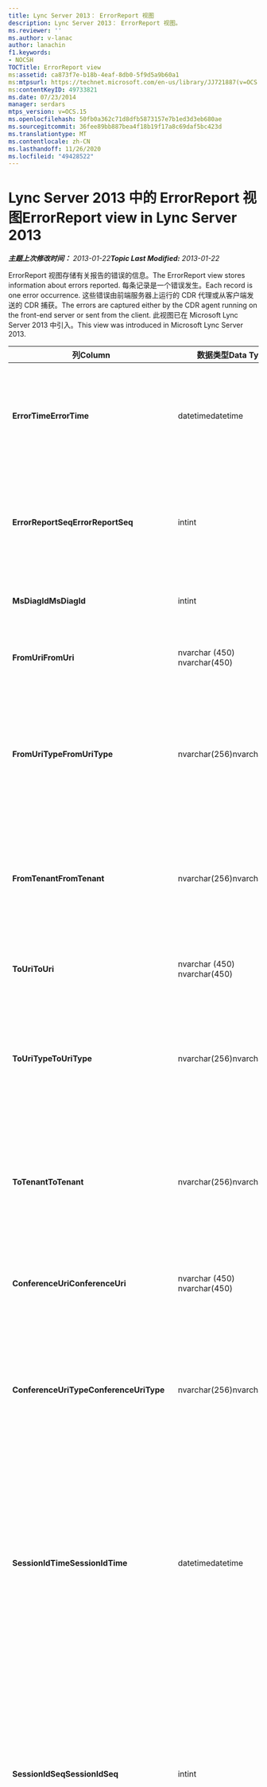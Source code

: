 ```yaml
---
title: Lync Server 2013： ErrorReport 视图
description: Lync Server 2013： ErrorReport 视图。
ms.reviewer: ''
ms.author: v-lanac
author: lanachin
f1.keywords:
- NOCSH
TOCTitle: ErrorReport view
ms:assetid: ca873f7e-b18b-4eaf-8db0-5f9d5a9b60a1
ms:mtpsurl: https://technet.microsoft.com/en-us/library/JJ721887(v=OCS.15)
ms:contentKeyID: 49733821
ms.date: 07/23/2014
manager: serdars
mtps_version: v=OCS.15
ms.openlocfilehash: 50fb0a362c71d8dfb5873157e7b1ed3d3eb680ae
ms.sourcegitcommit: 36fee89bb887bea4f18b19f17a8c69daf5bc423d
ms.translationtype: MT
ms.contentlocale: zh-CN
ms.lasthandoff: 11/26/2020
ms.locfileid: "49428522"
---
```

# <a name="errorreport-view-in-lync-server-2013"></a><span data-ttu-id="13e4f-103">Lync Server 2013 中的 ErrorReport 视图</span><span class="sxs-lookup"><span data-stu-id="13e4f-103">ErrorReport view in Lync Server 2013</span></span>

<div data-xmlns="http://www.w3.org/1999/xhtml">

<div class="topic" data-xmlns="http://www.w3.org/1999/xhtml" data-msxsl="urn:schemas-microsoft-com:xslt" data-cs="https://msdn.microsoft.com/">

<div data-asp="https://msdn2.microsoft.com/asp">



</div>

<div id="mainSection">

<div id="mainBody"><span data-ttu-id="13e4f-104">

<span> </span></span><span class="sxs-lookup"><span data-stu-id="13e4f-104">

<span> </span></span></span>

<span data-ttu-id="13e4f-105">_**主题上次修改时间：** 2013-01-22_</span><span class="sxs-lookup"><span data-stu-id="13e4f-105">_**Topic Last Modified:** 2013-01-22_</span></span>

<span data-ttu-id="13e4f-106">ErrorReport 视图存储有关报告的错误的信息。</span><span class="sxs-lookup"><span data-stu-id="13e4f-106">The ErrorReport view stores information about errors reported.</span></span> <span data-ttu-id="13e4f-107">每条记录是一个错误发生。</span><span class="sxs-lookup"><span data-stu-id="13e4f-107">Each record is one error occurrence.</span></span> <span data-ttu-id="13e4f-108">这些错误由前端服务器上运行的 CDR 代理或从客户端发送的 CDR 捕获。</span><span class="sxs-lookup"><span data-stu-id="13e4f-108">The errors are captured either by the CDR agent running on the front-end server or sent from the client.</span></span> <span data-ttu-id="13e4f-109">此视图已在 Microsoft Lync Server 2013 中引入。</span><span class="sxs-lookup"><span data-stu-id="13e4f-109">This view was introduced in Microsoft Lync Server 2013.</span></span>


<table>
<colgroup>
<col style="width: 33%" />
<col style="width: 33%" />
<col style="width: 33%" />
</colgroup>
<thead>
<tr class="header">
<th><span data-ttu-id="13e4f-110">列</span><span class="sxs-lookup"><span data-stu-id="13e4f-110">Column</span></span></th>
<th><span data-ttu-id="13e4f-111">数据类型</span><span class="sxs-lookup"><span data-stu-id="13e4f-111">Data Type</span></span></th>
<th><span data-ttu-id="13e4f-112">详细信息</span><span class="sxs-lookup"><span data-stu-id="13e4f-112">Details</span></span></th>
</tr>
</thead>
<tbody>
<tr class="odd">
<td><p><span data-ttu-id="13e4f-113"><strong>ErrorTime</strong></span><span class="sxs-lookup"><span data-stu-id="13e4f-113"><strong>ErrorTime</strong></span></span></p></td>
<td><p><span data-ttu-id="13e4f-114">datetime</span><span class="sxs-lookup"><span data-stu-id="13e4f-114">datetime</span></span></p></td>
<td><p><span data-ttu-id="13e4f-115">出现错误的时间。</span><span class="sxs-lookup"><span data-stu-id="13e4f-115">Time of error occurred.</span></span> <span data-ttu-id="13e4f-116">与 ErrorReportSeq 结合使用以唯一标识错误。</span><span class="sxs-lookup"><span data-stu-id="13e4f-116">Used in conjunction with ErrorReportSeq to uniquely identify an error.</span></span></p></td>
</tr>
<tr class="even">
<td><p><span data-ttu-id="13e4f-117"><strong>ErrorReportSeq</strong></span><span class="sxs-lookup"><span data-stu-id="13e4f-117"><strong>ErrorReportSeq</strong></span></span></p></td>
<td><p><span data-ttu-id="13e4f-118">int</span><span class="sxs-lookup"><span data-stu-id="13e4f-118">int</span></span></p></td>
<td><p><span data-ttu-id="13e4f-119">标识错误的 ID 号。</span><span class="sxs-lookup"><span data-stu-id="13e4f-119">ID number to identify the error.</span></span> <span data-ttu-id="13e4f-120">与 ErrorTime 结合使用以唯一标识错误。</span><span class="sxs-lookup"><span data-stu-id="13e4f-120">Used in conjunction with ErrorTime to uniquely identify an error.</span></span></p></td>
</tr>
<tr class="odd">
<td><p><span data-ttu-id="13e4f-121"><strong>MsDiagId</strong></span><span class="sxs-lookup"><span data-stu-id="13e4f-121"><strong>MsDiagId</strong></span></span></p></td>
<td><p><span data-ttu-id="13e4f-122">int</span><span class="sxs-lookup"><span data-stu-id="13e4f-122">int</span></span></p></td>
<td><p><span data-ttu-id="13e4f-123">错误报告的诊断 ID。</span><span class="sxs-lookup"><span data-stu-id="13e4f-123">Diagnostic ID for the error report.</span></span></p></td>
</tr>
<tr class="even">
<td><p><span data-ttu-id="13e4f-124"><strong>FromUri</strong></span><span class="sxs-lookup"><span data-stu-id="13e4f-124"><strong>FromUri</strong></span></span></p></td>
<td><p><span data-ttu-id="13e4f-125">nvarchar (450) </span><span class="sxs-lookup"><span data-stu-id="13e4f-125">nvarchar(450)</span></span></p></td>
<td><p><span data-ttu-id="13e4f-126">发出错误的用户的 URI。</span><span class="sxs-lookup"><span data-stu-id="13e4f-126">URI of the user who originated the error.</span></span></p></td>
</tr>
<tr class="odd">
<td><p><span data-ttu-id="13e4f-127"><strong>FromUriType</strong></span><span class="sxs-lookup"><span data-stu-id="13e4f-127"><strong>FromUriType</strong></span></span></p></td>
<td><p><span data-ttu-id="13e4f-128">nvarchar(256)</span><span class="sxs-lookup"><span data-stu-id="13e4f-128">nvarchar(256)</span></span></p></td>
<td><p><span data-ttu-id="13e4f-129">发出错误的用户的 URI 类型。</span><span class="sxs-lookup"><span data-stu-id="13e4f-129">Type of URI of the user who originated the error.</span></span> <span data-ttu-id="13e4f-130">有关详细信息，请参阅 <a href="lync-server-2013-uritypes-table.md">Lync Server 2013 中的 UriTypes 表</a> 。</span><span class="sxs-lookup"><span data-stu-id="13e4f-130">See the <a href="lync-server-2013-uritypes-table.md">UriTypes table in Lync Server 2013</a> for more information.</span></span></p></td>
</tr>
<tr class="even">
<td><p><span data-ttu-id="13e4f-131"><strong>FromTenant</strong></span><span class="sxs-lookup"><span data-stu-id="13e4f-131"><strong>FromTenant</strong></span></span></p></td>
<td><p><span data-ttu-id="13e4f-132">nvarchar(256)</span><span class="sxs-lookup"><span data-stu-id="13e4f-132">nvarchar(256)</span></span></p></td>
<td><p><span data-ttu-id="13e4f-133">发出错误的用户的租户。</span><span class="sxs-lookup"><span data-stu-id="13e4f-133">Tenant of the user who originated the error.</span></span> <span data-ttu-id="13e4f-134">有关详细信息，请参阅 <a href="lync-server-2013-tenants-table.md">Lync Server 2013 中的租户表</a> 。</span><span class="sxs-lookup"><span data-stu-id="13e4f-134">See the <a href="lync-server-2013-tenants-table.md">Tenants table in Lync Server 2013</a> for more information.</span></span></p></td>
</tr>
<tr class="odd">
<td><p><span data-ttu-id="13e4f-135"><strong>ToUri</strong></span><span class="sxs-lookup"><span data-stu-id="13e4f-135"><strong>ToUri</strong></span></span></p></td>
<td><p><span data-ttu-id="13e4f-136">nvarchar (450) </span><span class="sxs-lookup"><span data-stu-id="13e4f-136">nvarchar(450)</span></span></p></td>
<td><p><span data-ttu-id="13e4f-137">错误报告目标用户的 URI。</span><span class="sxs-lookup"><span data-stu-id="13e4f-137">URI of the user who was the target of the error report.</span></span></p></td>
</tr>
<tr class="even">
<td><p><span data-ttu-id="13e4f-138"><strong>ToUriType</strong></span><span class="sxs-lookup"><span data-stu-id="13e4f-138"><strong>ToUriType</strong></span></span></p></td>
<td><p><span data-ttu-id="13e4f-139">nvarchar(256)</span><span class="sxs-lookup"><span data-stu-id="13e4f-139">nvarchar(256)</span></span></p></td>
<td><p><span data-ttu-id="13e4f-140">错误报告目标用户的 URI 的类型。</span><span class="sxs-lookup"><span data-stu-id="13e4f-140">Type of URI of the user who target of the error report.</span></span> <span data-ttu-id="13e4f-141">有关详细信息，请参阅 UriTypes 表。</span><span class="sxs-lookup"><span data-stu-id="13e4f-141">See the UriTypes Table for more information.</span></span></p></td>
</tr>
<tr class="odd">
<td><p><span data-ttu-id="13e4f-142"><strong>ToTenant</strong></span><span class="sxs-lookup"><span data-stu-id="13e4f-142"><strong>ToTenant</strong></span></span></p></td>
<td><p><span data-ttu-id="13e4f-143">nvarchar(256)</span><span class="sxs-lookup"><span data-stu-id="13e4f-143">nvarchar(256)</span></span></p></td>
<td><p><span data-ttu-id="13e4f-144">错误报告面向的用户的租户。</span><span class="sxs-lookup"><span data-stu-id="13e4f-144">Tenant of the user who target of the error report.</span></span> <span data-ttu-id="13e4f-145">有关详细信息，请参阅 <a href="lync-server-2013-tenants-table.md">Lync Server 2013 中的租户表</a> 。</span><span class="sxs-lookup"><span data-stu-id="13e4f-145">See the <a href="lync-server-2013-tenants-table.md">Tenants table in Lync Server 2013</a> for more information.</span></span></p></td>
</tr>
<tr class="even">
<td><p><span data-ttu-id="13e4f-146"><strong>ConferenceUri</strong></span><span class="sxs-lookup"><span data-stu-id="13e4f-146"><strong>ConferenceUri</strong></span></span></p></td>
<td><p><span data-ttu-id="13e4f-147">nvarchar (450) </span><span class="sxs-lookup"><span data-stu-id="13e4f-147">nvarchar(450)</span></span></p></td>
<td><p><span data-ttu-id="13e4f-148">错误报告目标的会议的 URI。</span><span class="sxs-lookup"><span data-stu-id="13e4f-148">URI of the conference that was the target of the error report.</span></span></p></td>
</tr>
<tr class="odd">
<td><p><span data-ttu-id="13e4f-149"><strong>ConferenceUriType</strong></span><span class="sxs-lookup"><span data-stu-id="13e4f-149"><strong>ConferenceUriType</strong></span></span></p></td>
<td><p><span data-ttu-id="13e4f-150">nvarchar(256)</span><span class="sxs-lookup"><span data-stu-id="13e4f-150">nvarchar(256)</span></span></p></td>
<td><p><span data-ttu-id="13e4f-151">错误报告目标的会议的 URI 类型。</span><span class="sxs-lookup"><span data-stu-id="13e4f-151">URI type of the conference that was the target of the error report.</span></span> <span data-ttu-id="13e4f-152">有关详细信息，请参阅 <a href="lync-server-2013-uritypes-table.md">Lync Server 2013 中的 UriTypes 表</a> 。</span><span class="sxs-lookup"><span data-stu-id="13e4f-152">See the <a href="lync-server-2013-uritypes-table.md">UriTypes table in Lync Server 2013</a> for more information.</span></span></p></td>
</tr>
<tr class="even">
<td><p><span data-ttu-id="13e4f-153"><strong>SessionIdTime</strong></span><span class="sxs-lookup"><span data-stu-id="13e4f-153"><strong>SessionIdTime</strong></span></span></p></td>
<td><p><span data-ttu-id="13e4f-154">datetime</span><span class="sxs-lookup"><span data-stu-id="13e4f-154">datetime</span></span></p></td>
<td><p><span data-ttu-id="13e4f-155">发出错误报告的会话请求的时间。</span><span class="sxs-lookup"><span data-stu-id="13e4f-155">Time of session request that originated the error report.</span></span> <span data-ttu-id="13e4f-156">与 SessionIdSeq 结合使用以唯一标识会话。</span><span class="sxs-lookup"><span data-stu-id="13e4f-156">Used in conjunction with SessionIdSeq to uniquely identify a session.</span></span> <span data-ttu-id="13e4f-157">有关详细信息，请参阅 <a href="lync-server-2013-dialogs-table.md">Lync Server 2013 中的对话框表</a> 。</span><span class="sxs-lookup"><span data-stu-id="13e4f-157">See the <a href="lync-server-2013-dialogs-table.md">Dialogs table in Lync Server 2013</a> for more information.</span></span></p></td>
</tr>
<tr class="odd">
<td><p><span data-ttu-id="13e4f-158"><strong>SessionIdSeq</strong></span><span class="sxs-lookup"><span data-stu-id="13e4f-158"><strong>SessionIdSeq</strong></span></span></p></td>
<td><p><span data-ttu-id="13e4f-159">int</span><span class="sxs-lookup"><span data-stu-id="13e4f-159">int</span></span></p></td>
<td><p><span data-ttu-id="13e4f-160">标识发出错误报告的会话请求的 ID 号。</span><span class="sxs-lookup"><span data-stu-id="13e4f-160">ID number to identify the session request that originated the error report.</span></span> <span data-ttu-id="13e4f-161">与 SessionIdTime 结合使用以唯一标识会话。</span><span class="sxs-lookup"><span data-stu-id="13e4f-161">Used in conjunction with SessionIdTime to uniquely identify a session.</span></span> <span data-ttu-id="13e4f-162">有关详细信息，请参阅 <a href="lync-server-2013-dialogs-table.md">Lync Server 2013 中的对话框表</a> 。</span><span class="sxs-lookup"><span data-stu-id="13e4f-162">See the <a href="lync-server-2013-dialogs-table.md">Dialogs table in Lync Server 2013</a> for more information.</span></span></p></td>
</tr>
<tr class="even">
<td><p><span data-ttu-id="13e4f-163"><strong>DialogId</strong></span><span class="sxs-lookup"><span data-stu-id="13e4f-163"><strong>DialogId</strong></span></span></p></td>
<td><p><span data-ttu-id="13e4f-164">varstring (775) </span><span class="sxs-lookup"><span data-stu-id="13e4f-164">varstring(775)</span></span></p></td>
<td><p><span data-ttu-id="13e4f-165">发出错误的会话的 SIP 对话框 ID。</span><span class="sxs-lookup"><span data-stu-id="13e4f-165">SIP dialog ID of session that originated the error.</span></span> <span data-ttu-id="13e4f-166">格式为：</span><span class="sxs-lookup"><span data-stu-id="13e4f-166">The format is:</span></span></p>
<p><span data-ttu-id="13e4f-167">对话框; 从-标签; 到-标记</span><span class="sxs-lookup"><span data-stu-id="13e4f-167">dialog;from-tag;to-tag</span></span></p>
<p><span data-ttu-id="13e4f-168">可以使用以下语法将此数据转换为文本格式：</span><span class="sxs-lookup"><span data-stu-id="13e4f-168">This data can be converted to text format by using this syntax:</span></span></p>
<p><span data-ttu-id="13e4f-169">转换 (转换 (ExternalId 为 varbinary (最大) # A4 作为 varchar (最大) # A7</span><span class="sxs-lookup"><span data-stu-id="13e4f-169">cast(cast(ExternalId as varbinary(max)) as varchar(max))</span></span></p></td>
</tr>
<tr class="odd">
<td><p><span data-ttu-id="13e4f-170"><strong>ClientVersion</strong></span><span class="sxs-lookup"><span data-stu-id="13e4f-170"><strong>ClientVersion</strong></span></span></p></td>
<td><p><span data-ttu-id="13e4f-171">nvarchar(256)</span><span class="sxs-lookup"><span data-stu-id="13e4f-171">nvarchar(256)</span></span></p></td>
<td><p><span data-ttu-id="13e4f-172">发出错误的用户使用的客户端版本。</span><span class="sxs-lookup"><span data-stu-id="13e4f-172">Version of client used by the user who originated the error.</span></span></p></td>
</tr>
<tr class="even">
<td><p><span data-ttu-id="13e4f-173"><strong>ClientType</strong></span><span class="sxs-lookup"><span data-stu-id="13e4f-173"><strong>ClientType</strong></span></span></p></td>
<td><p><span data-ttu-id="13e4f-174">int</span><span class="sxs-lookup"><span data-stu-id="13e4f-174">int</span></span></p></td>
<td><p><span data-ttu-id="13e4f-175">发出错误的用户所使用的客户端。</span><span class="sxs-lookup"><span data-stu-id="13e4f-175">Client used by the user who originated the error.</span></span> <span data-ttu-id="13e4f-176">有关详细信息，请参阅 <a href="lync-server-2013-useragentdef-table.md">Lync Server 2013 中的 UserAgentDef 表</a> 。</span><span class="sxs-lookup"><span data-stu-id="13e4f-176">See the <a href="lync-server-2013-useragentdef-table.md">UserAgentDef table in Lync Server 2013</a> for more details.</span></span></p></td>
</tr>
<tr class="odd">
<td><p><span data-ttu-id="13e4f-177"><strong>ClientCategory</strong></span><span class="sxs-lookup"><span data-stu-id="13e4f-177"><strong>ClientCategory</strong></span></span></p></td>
<td><p><span data-ttu-id="13e4f-178">nvarchar (64) </span><span class="sxs-lookup"><span data-stu-id="13e4f-178">nvarchar(64)</span></span></p></td>
<td><p><span data-ttu-id="13e4f-179">发出错误的用户所使用的客户端类别的名称。</span><span class="sxs-lookup"><span data-stu-id="13e4f-179">Name of the category of the client used by the user who originated the error.</span></span></p></td>
</tr>
<tr class="even">
<td><p><span data-ttu-id="13e4f-180"><strong>来源</strong></span><span class="sxs-lookup"><span data-stu-id="13e4f-180"><strong>Source</strong></span></span></p></td>
<td><p><span data-ttu-id="13e4f-181">nvarchar(256)</span><span class="sxs-lookup"><span data-stu-id="13e4f-181">nvarchar(256)</span></span></p></td>
<td><p><span data-ttu-id="13e4f-182">如果从服务器组件) 发送报表，则产生错误的服务器的名称 (。</span><span class="sxs-lookup"><span data-stu-id="13e4f-182">Name of server that originated the error (if report was sent from a server component).</span></span></p></td>
</tr>
<tr class="odd">
<td><p><span data-ttu-id="13e4f-183"><strong>Application</strong></span><span class="sxs-lookup"><span data-stu-id="13e4f-183"><strong>Application</strong></span></span></p></td>
<td><p><span data-ttu-id="13e4f-184">nvarchar(256)</span><span class="sxs-lookup"><span data-stu-id="13e4f-184">nvarchar(256)</span></span></p></td>
<td><p><span data-ttu-id="13e4f-185">发出错误的应用程序的名称 (从服务器组件) 发送报表时。</span><span class="sxs-lookup"><span data-stu-id="13e4f-185">Name of application that originated the error (if report was sent from a server component).</span></span></p></td>
</tr>
<tr class="even">
<td><p><span data-ttu-id="13e4f-186"><strong>ResponseCode</strong></span><span class="sxs-lookup"><span data-stu-id="13e4f-186"><strong>ResponseCode</strong></span></span></p></td>
<td><p><span data-ttu-id="13e4f-187">int</span><span class="sxs-lookup"><span data-stu-id="13e4f-187">int</span></span></p></td>
<td><p><span data-ttu-id="13e4f-188">SIP 回复代码发送到包含错误报告的 SIP 邮件的会话。</span><span class="sxs-lookup"><span data-stu-id="13e4f-188">SIP response code to the session of the SIP message containing the error report.</span></span></p></td>
</tr>
<tr class="odd">
<td><p><span data-ttu-id="13e4f-189"><strong>RequestType</strong></span><span class="sxs-lookup"><span data-stu-id="13e4f-189"><strong>RequestType</strong></span></span></p></td>
<td><p><span data-ttu-id="13e4f-190">varchar (max) </span><span class="sxs-lookup"><span data-stu-id="13e4f-190">varchar(max)</span></span></p></td>
<td><p><span data-ttu-id="13e4f-191">失败的请求类型。</span><span class="sxs-lookup"><span data-stu-id="13e4f-191">Type of request that failed.</span></span></p></td>
</tr>
<tr class="even">
<td><p><span data-ttu-id="13e4f-192"><strong>ContentType</strong></span><span class="sxs-lookup"><span data-stu-id="13e4f-192"><strong>ContentType</strong></span></span></p></td>
<td><p><span data-ttu-id="13e4f-193">varchar (max) </span><span class="sxs-lookup"><span data-stu-id="13e4f-193">varchar(max)</span></span></p></td>
<td><p><span data-ttu-id="13e4f-194">失败的请求的内容类型。</span><span class="sxs-lookup"><span data-stu-id="13e4f-194">Content type of the request that failed.</span></span></p></td>
</tr>
<tr class="odd">
<td><p><span data-ttu-id="13e4f-195"><strong>CallType</strong></span><span class="sxs-lookup"><span data-stu-id="13e4f-195"><strong>CallType</strong></span></span></p></td>
<td><p><span data-ttu-id="13e4f-196">nvarchar(256)</span><span class="sxs-lookup"><span data-stu-id="13e4f-196">nvarchar(256)</span></span></p></td>
<td><p><span data-ttu-id="13e4f-197">会话类型。</span><span class="sxs-lookup"><span data-stu-id="13e4f-197">Type of session.</span></span> <span data-ttu-id="13e4f-198">有关详细信息，请参阅 <a href="lync-server-2013-calltype-table.md">Lync Server 2013 中的 CallType 表</a> 。</span><span class="sxs-lookup"><span data-stu-id="13e4f-198">See the <a href="lync-server-2013-calltype-table.md">CallType table in Lync Server 2013</a> for more information.</span></span></p></td>
</tr>
<tr class="even">
<td><p><span data-ttu-id="13e4f-199"><strong>TelemetryId</strong></span><span class="sxs-lookup"><span data-stu-id="13e4f-199"><strong>TelemetryId</strong></span></span></p></td>
<td><p><span data-ttu-id="13e4f-200">标识符</span><span class="sxs-lookup"><span data-stu-id="13e4f-200">uniqueidentifier</span></span></p></td>
<td><p><span data-ttu-id="13e4f-201">关联会议中涉及的不同组件的加入时间信息的唯一标识符。</span><span class="sxs-lookup"><span data-stu-id="13e4f-201">Unique identifier correlating join time information for the different components involved in a conference.</span></span></p></td>
</tr>
<tr class="odd">
<td><p><span data-ttu-id="13e4f-202"><strong>SetupTime</strong></span><span class="sxs-lookup"><span data-stu-id="13e4f-202"><strong>SetupTime</strong></span></span></p></td>
<td><p><span data-ttu-id="13e4f-203">int</span><span class="sxs-lookup"><span data-stu-id="13e4f-203">int</span></span></p></td>
<td><p><span data-ttu-id="13e4f-204">特定组件加入会议所需的时间 (以毫秒为单位) 。</span><span class="sxs-lookup"><span data-stu-id="13e4f-204">Time (in milliseconds) required for a specific component to join a conference.</span></span></p></td>
</tr>
<tr class="even">
<td><p><span data-ttu-id="13e4f-205"><strong>IsCapturedByServer</strong></span><span class="sxs-lookup"><span data-stu-id="13e4f-205"><strong>IsCapturedByServer</strong></span></span></p></td>
<td><p><span data-ttu-id="13e4f-206">bit</span><span class="sxs-lookup"><span data-stu-id="13e4f-206">bit</span></span></p></td>
<td><p><span data-ttu-id="13e4f-207">指示错误报告是由前端服务器上运行的 CDR 代理捕获的还是由客户端发送的。</span><span class="sxs-lookup"><span data-stu-id="13e4f-207">Indicates whether the error report was captured by the CDR agent running on the Front End server, or sent by the client.</span></span></p></td>
</tr>
<tr class="odd">
<td><p><span data-ttu-id="13e4f-208"><strong>旗</strong></span><span class="sxs-lookup"><span data-stu-id="13e4f-208"><strong>Flag</strong></span></span></p></td>
<td><p><span data-ttu-id="13e4f-209">smallint</span><span class="sxs-lookup"><span data-stu-id="13e4f-209">smallint</span></span></p></td>
<td><p><span data-ttu-id="13e4f-210">保留以供将来使用。</span><span class="sxs-lookup"><span data-stu-id="13e4f-210">Reserved for future use.</span></span></p></td>
</tr>
<tr class="even">
<td><p><span data-ttu-id="13e4f-211"><strong>MsDiagHeader</strong></span><span class="sxs-lookup"><span data-stu-id="13e4f-211"><strong>MsDiagHeader</strong></span></span></p></td>
<td><p><span data-ttu-id="13e4f-212">varchar (max) </span><span class="sxs-lookup"><span data-stu-id="13e4f-212">varchar(max)</span></span></p></td>
<td><p><span data-ttu-id="13e4f-213">有关错误的其他信息。</span><span class="sxs-lookup"><span data-stu-id="13e4f-213">Additional information about the error.</span></span></p></td>
</tr>
<tr class="odd">
<td><p><span data-ttu-id="13e4f-214"><strong>FrontEnd</strong></span><span class="sxs-lookup"><span data-stu-id="13e4f-214"><strong>FrontEnd</strong></span></span></p></td>
<td><p><span data-ttu-id="13e4f-215">nvarchar</span><span class="sxs-lookup"><span data-stu-id="13e4f-215">nvarchar</span></span></p></td>
<td><p><span data-ttu-id="13e4f-216">提交报表的前端服务器的完全限定的域名。</span><span class="sxs-lookup"><span data-stu-id="13e4f-216">Fully qualified domain name of the Front End server that submitted the report.</span></span></p></td>
</tr>
<tr class="even">
<td><p><span data-ttu-id="13e4f-217"><strong>Pool</strong></span><span class="sxs-lookup"><span data-stu-id="13e4f-217"><strong>Pool</strong></span></span></p></td>
<td><p><span data-ttu-id="13e4f-218">nvarchar</span><span class="sxs-lookup"><span data-stu-id="13e4f-218">nvarchar</span></span></p></td>
<td><p><span data-ttu-id="13e4f-219">包含提交报表的前端服务器的池的完全限定的域名。</span><span class="sxs-lookup"><span data-stu-id="13e4f-219">Fully qualified domain name of the pool containing the Front End server that submitted the report.</span></span></p></td>
</tr>
</tbody>
</table><span data-ttu-id="13e4f-220">


</div>

<span> </span>

</div>

</div>

</span><span class="sxs-lookup"><span data-stu-id="13e4f-220">


</div>

<span> </span>

</div>

</div>

</span></span></div>

